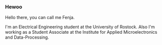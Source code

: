 ### Hewoo

Hello there, you can call me Fenja.

I'm an Electrical Engineering student at the University of Rostock.
Also I'm working as a Student Associate at the Institute for Applied Microelectronics and Data-Processing.
